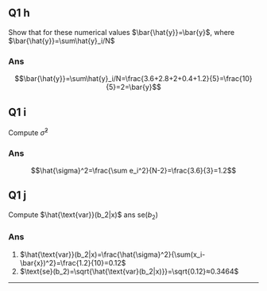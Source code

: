 

## Q1 h
Show that for these numerical values $\bar{\hat{y}}=\bar{y}$, where $\bar{\hat{y}}=\sum\hat{y}_i/N$

### Ans

$$\bar{\hat{y}}=\sum\hat{y}_i/N=\frac{3.6+2.8+2+0.4+1.2}{5}=\frac{10}{5}=2=\bar{y}$$

## Q1 i 

Compute $\hat{\sigma}^2$

### Ans

$$\hat{\sigma}^2=\frac{\sum e_i^2}{N-2}=\frac{3.6}{3}=1.2$$


## Q1 j
Compute $\hat{\text{var}}(b_2|x)$ ans $\text{se}(b_2)$

### Ans
 1. $\hat{\text{var}}(b_2|x)=\frac{\hat{\sigma}^2}{\sum(x_i-\bar{x})^2}=\frac{1.2}{10}=0.12$
 2. $\text{se}(b_2)=\sqrt{\hat{\text{var}(b_2|x)}}=\sqrt{0.12}≈0.3464$

---
